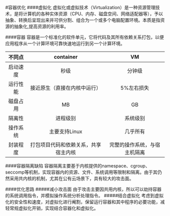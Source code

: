#容器优化
####虚拟化
虚拟化或虚拟技术（Virtualization）是一种资源管理技术，是将计算机的各种实体资源（CPU、内存、磁盘空间、网络适配器等），予以抽象、转换后呈现出来并可供分割、组合为一个或多个电脑配置环境。本质是指资源的抽象化,提高资源的利用率。

####容器
容器是一个标准化的软件单元，它将代码及其所有依赖关系打包，以便应用程序从一个计算环境可靠快速地运行到另一个计算环境。

| 不同点    |           container    |                    VM |
| :------: | :-----------------------: | :---------------: |
| 启动速度 |      秒级                      |    分钟级 |
| 运行性能  | 接近原生（直接在内核中运行） |  5%左右损失 |
| 磁盘占用  |     MB     |  GB |
| 隔离性    | 进程级别        | 系统级别 |
| 操作系统  | 主要支持Linux       | 几乎所有 |
| 封装程度  | 打包项目代码和依赖关系，共享宿主内核|完整的操作系统，与宿主机隔离|

####容器隔离缺陷
容器隔离主要基于内核提供的namespace、cgroup、seccomp等机制，实现容器内的资源、文件、系统调用等限制和隔离。由于其仍然采用共内核的机制，尤其在公有云场景下，具有较大的攻击面。

####优化思路
#####减小攻击面
由于攻击主要因共用内核，所以可以劫持容器的系统调用指令，并模拟操作系统分析处理指令。
#####结合虚拟化
考虑到虚拟化的安全性和速度，对虚拟化进行阉割，保留运行容器和其中程序的必要功能，减轻常规虚拟化开销，实现结合容器化和虚拟化。
